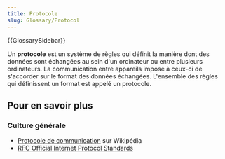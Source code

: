 ```yaml
---
title: Protocole
slug: Glossary/Protocol
---
```


{{GlossarySidebar}}

Un **protocole** est un système de règles qui définit la manière dont des données sont échangées au sein d'un ordinateur ou entre plusieurs ordinateurs. La communication entre appareils impose à ceux-ci de s'accorder sur le format des données échangées. L'ensemble des règles qui définissent un format est appelé un protocole.

## Pour en savoir plus

### Culture générale

- [Protocole de communication](https://fr.wikipedia.org/wiki/Protocole_de_communication) sur Wikipédia
- [RFC Official Internet Protocol Standards](http://www.rfc-editor.org/search/standards.php)
